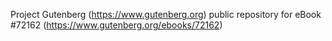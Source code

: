 Project Gutenberg (https://www.gutenberg.org) public repository
for eBook #72162 (https://www.gutenberg.org/ebooks/72162)
